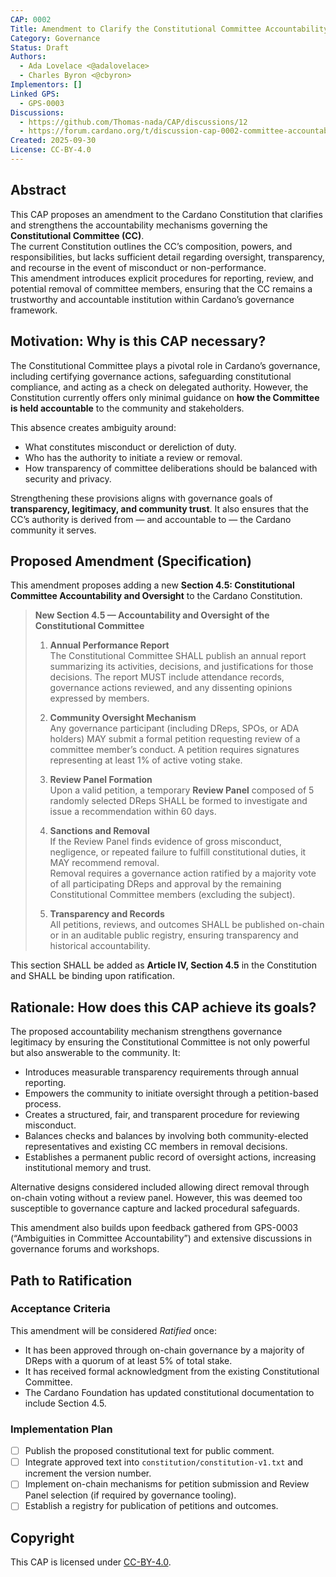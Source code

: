 ```yaml
---
CAP: 0002
Title: Amendment to Clarify the Constitutional Committee Accountability Mechanism
Category: Governance
Status: Draft
Authors:
  - Ada Lovelace <@adalovelace>
  - Charles Byron <@cbyron>
Implementors: []
Linked GPS:
  - GPS-0003
Discussions:
  - https://github.com/Thomas-nada/CAP/discussions/12
  - https://forum.cardano.org/t/discussion-cap-0002-committee-accountability/101234
Created: 2025-09-30
License: CC-BY-4.0
---
```


## Abstract

This CAP proposes an amendment to the Cardano Constitution that clarifies and strengthens the accountability mechanisms governing the **Constitutional Committee (CC)**.  
The current Constitution outlines the CC’s composition, powers, and responsibilities, but lacks sufficient detail regarding oversight, transparency, and recourse in the event of misconduct or non-performance.  
This amendment introduces explicit procedures for reporting, review, and potential removal of committee members, ensuring that the CC remains a trustworthy and accountable institution within Cardano’s governance framework.

## Motivation: Why is this CAP necessary?

The Constitutional Committee plays a pivotal role in Cardano’s governance, including certifying governance actions, safeguarding constitutional compliance, and acting as a check on delegated authority. However, the Constitution currently offers only minimal guidance on **how the Committee is held accountable** to the community and stakeholders.  

This absence creates ambiguity around:
- What constitutes misconduct or dereliction of duty.
- Who has the authority to initiate a review or removal.
- How transparency of committee deliberations should be balanced with security and privacy.

Strengthening these provisions aligns with governance goals of **transparency, legitimacy, and community trust**. It also ensures that the CC’s authority is derived from — and accountable to — the Cardano community it serves.

## Proposed Amendment (Specification)

This amendment proposes adding a new **Section 4.5: Constitutional Committee Accountability and Oversight** to the Cardano Constitution.  

> **New Section 4.5 — Accountability and Oversight of the Constitutional Committee**
>
> 1. **Annual Performance Report**  
>    The Constitutional Committee SHALL publish an annual report summarizing its activities, decisions, and justifications for those decisions. The report MUST include attendance records, governance actions reviewed, and any dissenting opinions expressed by members.
>
> 2. **Community Oversight Mechanism**  
>    Any governance participant (including DReps, SPOs, or ADA holders) MAY submit a formal petition requesting review of a committee member’s conduct. A petition requires signatures representing at least 1% of active voting stake.
>
> 3. **Review Panel Formation**  
>    Upon a valid petition, a temporary **Review Panel** composed of 5 randomly selected DReps SHALL be formed to investigate and issue a recommendation within 60 days.
>
> 4. **Sanctions and Removal**  
>    If the Review Panel finds evidence of gross misconduct, negligence, or repeated failure to fulfill constitutional duties, it MAY recommend removal.  
>    Removal requires a governance action ratified by a majority vote of all participating DReps and approval by the remaining Constitutional Committee members (excluding the subject).
>
> 5. **Transparency and Records**  
>    All petitions, reviews, and outcomes SHALL be published on-chain or in an auditable public registry, ensuring transparency and historical accountability.

This section SHALL be added as **Article IV, Section 4.5** in the Constitution and SHALL be binding upon ratification.

## Rationale: How does this CAP achieve its goals?

The proposed accountability mechanism strengthens governance legitimacy by ensuring the Constitutional Committee is not only powerful but also answerable to the community. It:
- Introduces measurable transparency requirements through annual reporting.
- Empowers the community to initiate oversight through a petition-based process.
- Creates a structured, fair, and transparent procedure for reviewing misconduct.
- Balances checks and balances by involving both community-elected representatives and existing CC members in removal decisions.
- Establishes a permanent public record of oversight actions, increasing institutional memory and trust.

Alternative designs considered included allowing direct removal through on-chain voting without a review panel. However, this was deemed too susceptible to governance capture and lacked procedural safeguards.

This amendment also builds upon feedback gathered from GPS-0003 (“Ambiguities in Committee Accountability”) and extensive discussions in governance forums and workshops.

## Path to Ratification

### Acceptance Criteria

This amendment will be considered *Ratified* once:
- It has been approved through on-chain governance by a majority of DReps with a quorum of at least 5% of total stake.
- It has received formal acknowledgment from the existing Constitutional Committee.
- The Cardano Foundation has updated constitutional documentation to include Section 4.5.

### Implementation Plan

- [ ] Publish the proposed constitutional text for public comment.
- [ ] Integrate approved text into `constitution/constitution-v1.txt` and increment the version number.
- [ ] Implement on-chain mechanisms for petition submission and Review Panel selection (if required by governance tooling).
- [ ] Establish a registry for publication of petitions and outcomes.

## Copyright

This CAP is licensed under [CC-BY-4.0](https://creativecommons.org/licenses/by/4.0/legalcode).

